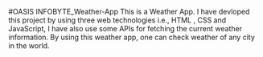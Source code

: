 #OASIS INFOBYTE_Weather-App
This is a Weather App. I have devloped this project by using three web technologies i.e., HTML , CSS and JavaScript, I have also use some APIs for fetching the current weather information. By using this weather app, one can check weather of any city in the world.

